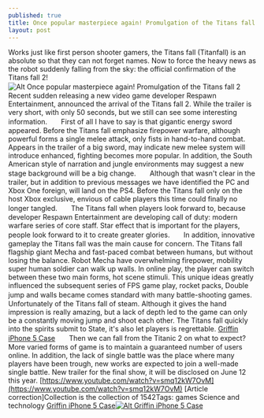 ```yaml
---
published: true
title: Once popular masterpiece again! Promulgation of the Titans fall 2
layout: post
---
```

Works just like first person shooter gamers, the Titans fall (Titanfall) is an absolute so that they can not forget names. Now to force the heavy news as the robot suddenly falling from the sky: the official confirmation of the Titans fall 2!![Alt Once popular masterpiece again! Promulgation of the Titans fall 2](https://c2.staticflickr.com/2/1710/25788157873_5517d2bdb6_b.jpg)　　Recent sudden releasing a new video game developer Respawn Entertainment, announced the arrival of the Titans fall 2. While the trailer is very short, with only 50 seconds, but we still can see some interesting information.　　First of all I have to say is that gigantic energy sword appeared. Before the Titans fall emphasize firepower warfare, although powerful forms a single melee attack, only fists in hand-to-hand combat. Appears in the trailer of a big sword, may indicate new melee system will introduce enhanced, fighting becomes more popular. In addition, the South American style of narration and jungle environments may suggest a new stage background will be a big change.　　Although that wasn\'t clear in the trailer, but in addition to previous messages we have identified the PC and Xbox One foreign, will land on the PS4. Before the Titans fall only on the host Xbox exclusive, envious of cable players this time could finally no longer tangled.　　The Titans fall when players look forward to, because developer Respawn Entertainment are developing call of duty: modern warfare series of core staff. Star effect that is important for the players, people look forward to it to create greater glories.　　In addition, innovative gameplay the Titans fall was the main cause for concern. The Titans fall flagship giant Mecha and fast-paced combat between humans, but without losing the balance. Robot Mecha have overwhelming firepower, mobility super human soldier can walk up walls. In online play, the player can switch between these two main forms, hot scene stimuli. This unique ideas greatly influenced the subsequent series of FPS game play, rocket packs, Double jump and walls became comes standard with many battle-shooting games.　　Unfortunately of the Titans fall of steam. Although it gives the hand impression is really amazing, but a lack of depth led to the game can only be a constantly moving jump and shoot each other. The Titans fall quickly into the spirits submit to State, it\'s also let players is regrettable. [Griffin iPhone 5 Case](http://www.nodcase.com/griffin-survivor-iphone-5-case-p-1675.html)　　Then we can fall from the Titanic 2 on what to expect? More varied forms of game is to maintain a guaranteed number of users online. In addition, the lack of single battle was the place where many players have been trough, new works are expected to join a well-made single battle. New trailer for the final show, it will be disclosed on June 12 this year. [https://www.youtube.com/watch?v=smq12kW7OvM](https://www.youtube.com/watch?v=smq12kW7OvM) [Article correction]Collection is the collection of 1542Tags: games Science and technology [Griffin iPhone 5 Case](http://lvcase.blogspot.com/2016/02/oculus-rift-why-so-expensive-this.html)[![Alt Griffin iPhone 5 Case](http://www.nodcase.com/images/large/apple_case/iphone_griffin_ip440_lrg.jpg)](http://www.nodcase.com/griffin-survivor-iphone-5-case-p-1675.html)